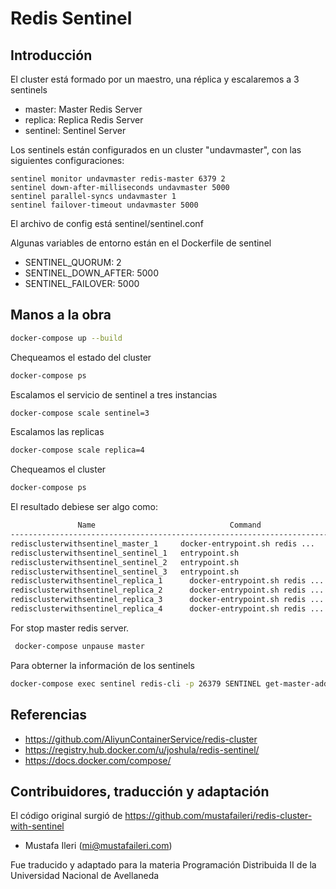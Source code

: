 # Redis Sentinel

## Introducción

El cluster está formado por un maestro, una réplica y escalaremos a 3 sentinels

* master: Master Redis Server
* replica:  Replica Redis Server
* sentinel: Sentinel Server

Los sentinels están configurados en un cluster "undavmaster", con las siguientes configuraciones:

```
sentinel monitor undavmaster redis-master 6379 2
sentinel down-after-milliseconds undavmaster 5000
sentinel parallel-syncs undavmaster 1
sentinel failover-timeout undavmaster 5000
```

El archivo de config está sentinel/sentinel.conf

Algunas variables de entorno están en el Dockerfile de sentinel

* SENTINEL_QUORUM: 2
* SENTINEL_DOWN_AFTER: 5000
* SENTINEL_FAILOVER: 5000

## Manos a la obra

```bash
docker-compose up --build
```

Chequeamos el estado del cluster

```bash
docker-compose ps
```

Escalamos el servicio de sentinel a tres instancias

```bash
docker-compose scale sentinel=3
```

Escalamos las replicas

```bash
docker-compose scale replica=4
```

Chequeamos el cluster

```bash
docker-compose ps
```

El resultado debiese ser algo como: 

```bash
               Name                              Command               State    Ports
---------------------------------------------------------------------------------------
redisclusterwithsentinel_master_1     docker-entrypoint.sh redis ...   Up      6379/tcp
redisclusterwithsentinel_sentinel_1   entrypoint.sh                    Up      6379/tcp
redisclusterwithsentinel_sentinel_2   entrypoint.sh                    Up      6379/tcp
redisclusterwithsentinel_sentinel_3   entrypoint.sh                    Up      6379/tcp
redisclusterwithsentinel_replica_1      docker-entrypoint.sh redis ...   Up      6379/tcp
redisclusterwithsentinel_replica_2      docker-entrypoint.sh redis ...   Up      6379/tcp
redisclusterwithsentinel_replica_3      docker-entrypoint.sh redis ...   Up      6379/tcp
redisclusterwithsentinel_replica_4      docker-entrypoint.sh redis ...   Up      6379/tcp
```

For stop master redis server.

```bash
 docker-compose unpause master
```

Para obterner la información de los sentinels

```bash
docker-compose exec sentinel redis-cli -p 26379 SENTINEL get-master-addr-by-name undavmaster
```

## Referencias

* https://github.com/AliyunContainerService/redis-cluster
* https://registry.hub.docker.com/u/joshula/redis-sentinel/
* https://docs.docker.com/compose/

## Contribuidores, traducción y adaptación

El código original surgió de https://github.com/mustafaileri/redis-cluster-with-sentinel

* Mustafa Ileri (<mi@mustafaileri.com>)

Fue traducido y adaptado para la materia Programación Distribuida II de la Universidad Nacional de Avellaneda
